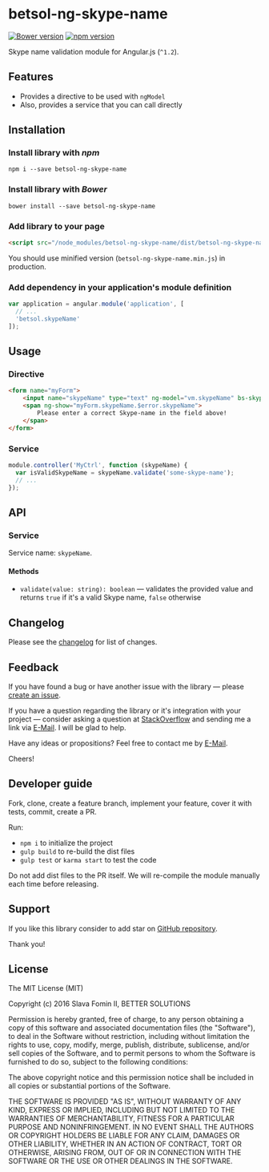 # betsol-ng-skype-name

[![Bower version](https://badge.fury.io/bo/betsol-ng-skype-name.svg)](http://badge.fury.io/bo/betsol-ng-skype-name)
[![npm version](https://badge.fury.io/js/betsol-ng-skype-name.svg)](http://badge.fury.io/js/betsol-ng-skype-name)


Skype name validation module for Angular.js (`^1.2`).


## Features

- Provides a directive to be used with `ngModel`
- Also, provides a service that you can call directly


## Installation

### Install library with *npm*

`npm i --save betsol-ng-skype-name`


### Install library with *Bower*

`bower install --save betsol-ng-skype-name`


### Add library to your page

``` html
<script src="/node_modules/betsol-ng-skype-name/dist/betsol-ng-skype-name.js"></script>
```

You should use minified version (`betsol-ng-skype-name.min.js`) in production.


### Add dependency in your application's module definition

``` javascript
var application = angular.module('application', [
  // ...
  'betsol.skypeName'
]);
```


## Usage

### Directive

```html
<form name="myForm">
    <input name="skypeName" type="text" ng-model="vm.skypeName" bs-skype-name>
    <span ng-show="myForm.skypeName.$error.skypeName">
        Please enter a correct Skype-name in the field above!
    </span>
</form>
```

### Service

```javascript
module.controller('MyCtrl', function (skypeName) {
  var isValidSkypeName = skypeName.validate('some-skype-name');
  // ...
});
```

## API

### Service

Service name: `skypeName`.

#### Methods

* `validate(value: string): boolean` — validates the provided value and
                                       returns `true` if it's a valid Skype name,
                                       `false` otherwise

## Changelog

Please see the [changelog][changelog] for list of changes.


## Feedback

If you have found a bug or have another issue with the library —
please [create an issue][new-issue].

If you have a question regarding the library or it's integration with your project —
consider asking a question at [StackOverflow][so-ask] and sending me a
link via [E-Mail][email]. I will be glad to help.

Have any ideas or propositions? Feel free to contact me by [E-Mail][email].

Cheers!


## Developer guide

Fork, clone, create a feature branch, implement your feature, cover it with tests, commit, create a PR.

Run:

- `npm i` to initialize the project
- `gulp build` to re-build the dist files
- `gulp test` or `karma start` to test the code

Do not add dist files to the PR itself.
We will re-compile the module manually each time before releasing.


## Support

If you like this library consider to add star on [GitHub repository][repo-gh].

Thank you!


## License

The MIT License (MIT)

Copyright (c) 2016 Slava Fomin II, BETTER SOLUTIONS

Permission is hereby granted, free of charge, to any person obtaining a copy
of this software and associated documentation files (the "Software"), to deal
in the Software without restriction, including without limitation the rights
to use, copy, modify, merge, publish, distribute, sublicense, and/or sell
copies of the Software, and to permit persons to whom the Software is
furnished to do so, subject to the following conditions:

The above copyright notice and this permission notice shall be included in
all copies or substantial portions of the Software.

THE SOFTWARE IS PROVIDED "AS IS", WITHOUT WARRANTY OF ANY KIND, EXPRESS OR
IMPLIED, INCLUDING BUT NOT LIMITED TO THE WARRANTIES OF MERCHANTABILITY,
FITNESS FOR A PARTICULAR PURPOSE AND NONINFRINGEMENT. IN NO EVENT SHALL THE
AUTHORS OR COPYRIGHT HOLDERS BE LIABLE FOR ANY CLAIM, DAMAGES OR OTHER
LIABILITY, WHETHER IN AN ACTION OF CONTRACT, TORT OR OTHERWISE, ARISING FROM,
OUT OF OR IN CONNECTION WITH THE SOFTWARE OR THE USE OR OTHER DEALINGS IN
THE SOFTWARE.

  [changelog]: CHANGELOG.md
  [so-ask]:    http://stackoverflow.com/questions/ask?tags=angularjs,javascript
  [email]:     mailto:s.fomin@betsol.ru
  [new-issue]: https://github.com/betsol/ng-skype-name/issues/new
  [gulp]:      http://gulpjs.com/
  [repo-gh]:   https://github.com/betsol/ng-skype-name
